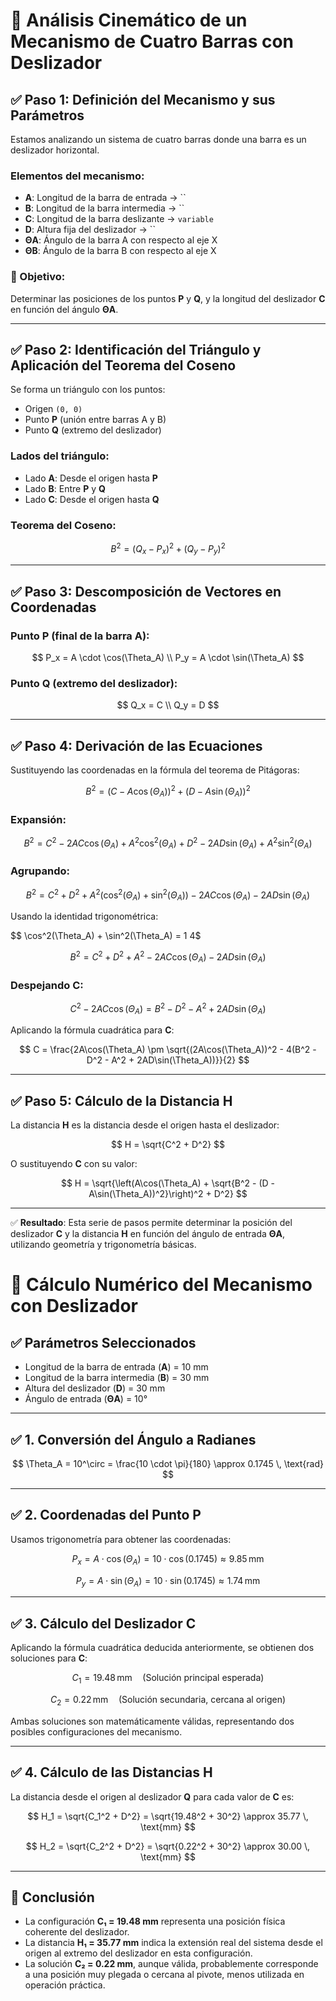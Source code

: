 # 🔧 Análisis Cinemático de un Mecanismo de Cuatro Barras con Deslizador

## ✅ Paso 1: Definición del Mecanismo y sus Parámetros

Estamos analizando un sistema de cuatro barras donde una barra es un deslizador horizontal.

### Elementos del mecanismo:
- **A**: Longitud de la barra de entrada → ``
- **B**: Longitud de la barra intermedia → ``
- **C**: Longitud de la barra deslizante → `variable`
- **D**: Altura fija del deslizador → ``
- **ΘA**: Ángulo de la barra A con respecto al eje X
- **ΘB**: Ángulo de la barra B con respecto al eje X

### 🎯 Objetivo:
Determinar las posiciones de los puntos **P** y **Q**, y la longitud del deslizador **C** en función del ángulo **ΘA**.

---

## ✅ Paso 2: Identificación del Triángulo y Aplicación del Teorema del Coseno

Se forma un triángulo con los puntos:
- Origen `(0, 0)`
- Punto **P** (unión entre barras A y B)
- Punto **Q** (extremo del deslizador)

### Lados del triángulo:
- Lado **A**: Desde el origen hasta **P**
- Lado **B**: Entre **P** y **Q**
- Lado **C**: Desde el origen hasta **Q**

### Teorema del Coseno:
$$
B^2 = (Q_x - P_x)^2 + (Q_y - P_y)^2
$$

---

## ✅ Paso 3: Descomposición de Vectores en Coordenadas

### Punto **P** (final de la barra A):
$$
P_x = A \cdot \cos(\Theta_A) \\
P_y = A \cdot \sin(\Theta_A)
$$

### Punto **Q** (extremo del deslizador):
$$
Q_x = C \\
Q_y = D
$$

---

## ✅ Paso 4: Derivación de las Ecuaciones

Sustituyendo las coordenadas en la fórmula del teorema de Pitágoras:

$$
B^2 = (C - A\cos(\Theta_A))^2 + (D - A\sin(\Theta_A))^2
$$

### Expansión:

$$
B^2 = C^2 - 2AC\cos(\Theta_A) + A^2\cos^2(\Theta_A) + D^2 - 2AD\sin(\Theta_A) + A^2\sin^2(\Theta_A)
$$

### Agrupando:

$$
B^2 = C^2 + D^2 + A^2(\cos^2(\Theta_A) + \sin^2(\Theta_A)) - 2AC\cos(\Theta_A) - 2AD\sin(\Theta_A)
$$

Usando la identidad trigonométrica:

$$
\cos^2(\Theta_A) + \sin^2(\Theta_A) = 1
4$

$$
B^2 = C^2 + D^2 + A^2 - 2AC\cos(\Theta_A) - 2AD\sin(\Theta_A)
$$

### Despejando **C**:

$$
C^2 - 2AC\cos(\Theta_A) = B^2 - D^2 - A^2 + 2AD\sin(\Theta_A)
$$

Aplicando la fórmula cuadrática para **C**:

$$
C = \frac{2A\cos(\Theta_A) \pm \sqrt{(2A\cos(\Theta_A))^2 - 4(B^2 - D^2 - A^2 + 2AD\sin(\Theta_A))}}{2}
$$

---

## ✅ Paso 5: Cálculo de la Distancia **H**

La distancia **H** es la distancia desde el origen hasta el deslizador:

$$
H = \sqrt{C^2 + D^2}
$$

O sustituyendo **C** con su valor:

$$
H = \sqrt{\left(A\cos(\Theta_A) + \sqrt{B^2 - (D - A\sin(\Theta_A))^2}\right)^2 + D^2}
$$

---

✅ **Resultado**: Esta serie de pasos permite determinar la posición del deslizador **C** y la distancia **H** en función del ángulo de entrada **ΘA**, utilizando geometría y trigonometría básicas.

# 🧮 Cálculo Numérico del Mecanismo con Deslizador

## ✅ Parámetros Seleccionados

- Longitud de la barra de entrada (**A**) = 10 mm  
- Longitud de la barra intermedia (**B**) = 30 mm  
- Altura del deslizador (**D**) = 30 mm  
- Ángulo de entrada (**ΘA**) = 10°  

---

## ✅ 1. Conversión del Ángulo a Radianes

$$
\Theta_A = 10^\circ = \frac{10 \cdot \pi}{180} \approx 0.1745 \, \text{rad}
$$

---

## ✅ 2. Coordenadas del Punto **P**

Usamos trigonometría para obtener las coordenadas:

$$
P_x = A \cdot \cos(\Theta_A) = 10 \cdot \cos(0.1745) \approx 9.85 \, \text{mm}
$$

$$
P_y = A \cdot \sin(\Theta_A) = 10 \cdot \sin(0.1745) \approx 1.74 \, \text{mm}
$$

---

## ✅ 3. Cálculo del Deslizador **C**

Aplicando la fórmula cuadrática deducida anteriormente, se obtienen dos soluciones para **C**:

$$
C_1 = 19.48 \, \text{mm} \quad \text{(Solución principal esperada)}
$$


$$
C_2 = 0.22 \, \text{mm} \quad \text{(Solución secundaria, cercana al origen)}
$$

Ambas soluciones son matemáticamente válidas, representando dos posibles configuraciones del mecanismo.

---

## ✅ 4. Cálculo de las Distancias **H**

La distancia desde el origen al deslizador **Q** para cada valor de **C** es:

$$
H_1 = \sqrt{C_1^2 + D^2} = \sqrt{19.48^2 + 30^2} \approx 35.77 \, \text{mm}
$$

$$
H_2 = \sqrt{C_2^2 + D^2} = \sqrt{0.22^2 + 30^2} \approx 30.00 \, \text{mm}
$$

---

## 📌 Conclusión

- La configuración **C₁ = 19.48 mm** representa una posición física coherente del deslizador.
- La distancia **H₁ = 35.77 mm** indica la extensión real del sistema desde el origen al extremo del deslizador en esta configuración.
- La solución **C₂ = 0.22 mm**, aunque válida, probablemente corresponde a una posición muy plegada o cercana al pivote, menos utilizada en operación práctica.




